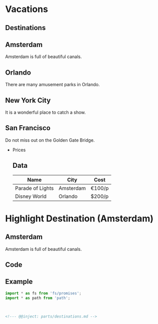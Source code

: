 # Vacations

## Destinations

<!--- @@inject: parts/destinations.md --->

## Amsterdam

Amsterdam is full of beautiful canals.

## Orlando

There are many amusement parks in Orlando.

## New York City

It is a wonderful place to catch a show.

## San Francisco

Do not miss out on the Golden Gate Bridge.

<!--- @@inject-end: parts/destinations.md --->

- Prices
  <!--- @@inject: parts/prices.md --->
  ## Data
  | Name             | City      | Cost   |
  | ---------------- | --------- | ------ |
  | Parade of Lights | Amsterdam | €100/p |
  | Disney World     | Orlando   | $200/p |
  <!--- @@inject-end: parts/prices.md --->

# Highlight Destination (Amsterdam)

<!--- @@inject: parts/destinations.md#Amsterdam --->

## Amsterdam

Amsterdam is full of beautiful canals.

<!--- @@inject-end: parts/destinations.md#Amsterdam --->

## Code

<!--- @@inject-start: parts/code.md --->

## Example

```ts
import * as fs from 'fs/promises';
import * as path from 'path';
```

<!--- @@inject-end: parts/code.md --->

<pre>
<!--- @@inject: parts/destinations.md -->
</pre>

```markdown
<!--- @@inject: parts/destinations.md -->
```
